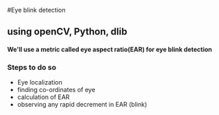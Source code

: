 #Eye blink detection
   ## using openCV, Python, dlib

#### We'll use a metric called eye aspect ratio(EAR) for eye blink detection

### Steps to do so 

* Eye localization
* finding co-ordinates of eye
* calculation of EAR
* observing any rapid decrement in EAR (blink)


